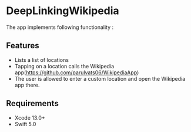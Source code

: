# DeepLinkingWikipedia

The app implements following functionality :

## Features
- Lists a list of locations
- Tapping on a location calls the Wikipedia app(https://github.com/parulvats06/WikipediaApp)
- The user is allowed to enter a custom location and open the Wikipedia app there.

## Requirements

- Xcode 13.0+
- Swift 5.0
